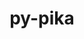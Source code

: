 ---
title: "py-pika"
layout: cache
categories: [package, develop]
meta: {"versions": ["0.13.0"], "compilers": ["gcc@=11.4.0", "gcc@=9.4.0", "oneapi@=2023.2.0", "oneapi@=2023.2.1"], "oss": ["ubuntu20.04"], "platforms": ["linux"], "targets": ["aarch64", "neoverse_v1", "ppc64le", "x86_64_v3"], "stacks": ["e4s", "e4s-arm", "e4s-neoverse_v1", "e4s-oneapi", "e4s-power", "root"], "num_specs": 38, "num_specs_by_stack": {"e4s-arm": 6, "root": 38, "e4s-neoverse_v1": 5, "e4s-power": 9, "e4s": 9, "e4s-oneapi": 9}}
spec_details: [{"hash": "4f7i7gpcdmaujg3c6eybn3lcd6zdepq2", "compiler": "gcc@=11.4.0", "versions": ["0.13.0"], "os": "ubuntu20.04", "platform": "linux", "target": "aarch64", "variants": ["build_system=python_pip", "~gevent", "~tornado", "~twisted"], "stacks": ["e4s-arm", "root"], "size": "-", "tarball": "https://binaries.spack.io/develop/build_cache/linux-ubuntu20.04-aarch64/gcc-11.4.0/py-pika-0.13.0/linux-ubuntu20.04-aarch64-gcc-11.4.0-py-pika-0.13.0-4f7i7gpcdmaujg3c6eybn3lcd6zdepq2.spack"}, {"hash": "gphnduag7yggmxyumahc26fg6safc7il", "compiler": "gcc@=11.4.0", "versions": ["0.13.0"], "os": "ubuntu20.04", "platform": "linux", "target": "aarch64", "variants": ["build_system=python_pip", "~gevent", "~tornado", "~twisted"], "stacks": ["e4s-arm", "root"], "size": "-", "tarball": "https://binaries.spack.io/develop/build_cache/linux-ubuntu20.04-aarch64/gcc-11.4.0/py-pika-0.13.0/linux-ubuntu20.04-aarch64-gcc-11.4.0-py-pika-0.13.0-gphnduag7yggmxyumahc26fg6safc7il.spack"}, {"hash": "dje6uayky4wcrbdhsq7itrxxf2nqqcqr", "compiler": "gcc@=11.4.0", "versions": ["0.13.0"], "os": "ubuntu20.04", "platform": "linux", "target": "aarch64", "variants": ["build_system=python_pip", "~gevent", "~tornado", "~twisted"], "stacks": ["e4s-arm", "root"], "size": "-", "tarball": "https://binaries.spack.io/develop/build_cache/linux-ubuntu20.04-aarch64/gcc-11.4.0/py-pika-0.13.0/linux-ubuntu20.04-aarch64-gcc-11.4.0-py-pika-0.13.0-dje6uayky4wcrbdhsq7itrxxf2nqqcqr.spack"}, {"hash": "w73jvegjojtkyspkaxdmvqax6jospfjw", "compiler": "gcc@=11.4.0", "versions": ["0.13.0"], "os": "ubuntu20.04", "platform": "linux", "target": "aarch64", "variants": ["build_system=python_pip", "~gevent", "~tornado", "~twisted"], "stacks": ["e4s-arm", "root"], "size": "-", "tarball": "https://binaries.spack.io/develop/build_cache/linux-ubuntu20.04-aarch64/gcc-11.4.0/py-pika-0.13.0/linux-ubuntu20.04-aarch64-gcc-11.4.0-py-pika-0.13.0-w73jvegjojtkyspkaxdmvqax6jospfjw.spack"}, {"hash": "bjhfkm7va6tckvs5ekaenixdijkv5pl2", "compiler": "gcc@=11.4.0", "versions": ["0.13.0"], "os": "ubuntu20.04", "platform": "linux", "target": "aarch64", "variants": ["build_system=python_pip", "~gevent", "~tornado", "~twisted"], "stacks": ["e4s-arm", "root"], "size": "-", "tarball": "https://binaries.spack.io/develop/build_cache/linux-ubuntu20.04-aarch64/gcc-11.4.0/py-pika-0.13.0/linux-ubuntu20.04-aarch64-gcc-11.4.0-py-pika-0.13.0-bjhfkm7va6tckvs5ekaenixdijkv5pl2.spack"}, {"hash": "y4aw3yocf2f2traqpzbq43xo5pfqxxls", "compiler": "gcc@=11.4.0", "versions": ["0.13.0"], "os": "ubuntu20.04", "platform": "linux", "target": "aarch64", "variants": ["build_system=python_pip", "~gevent", "~tornado", "~twisted"], "stacks": ["e4s-arm", "root"], "size": "-", "tarball": "https://binaries.spack.io/develop/build_cache/linux-ubuntu20.04-aarch64/gcc-11.4.0/py-pika-0.13.0/linux-ubuntu20.04-aarch64-gcc-11.4.0-py-pika-0.13.0-y4aw3yocf2f2traqpzbq43xo5pfqxxls.spack"}, {"hash": "bmsewoficq6vdycs67y4w6yzrv4pcynr", "compiler": "gcc@=11.4.0", "versions": ["0.13.0"], "os": "ubuntu20.04", "platform": "linux", "target": "neoverse_v1", "variants": ["build_system=python_pip", "~gevent", "~tornado", "~twisted"], "stacks": ["e4s-neoverse_v1", "root"], "size": "-", "tarball": "https://binaries.spack.io/develop/build_cache/linux-ubuntu20.04-neoverse_v1/gcc-11.4.0/py-pika-0.13.0/linux-ubuntu20.04-neoverse_v1-gcc-11.4.0-py-pika-0.13.0-bmsewoficq6vdycs67y4w6yzrv4pcynr.spack"}, {"hash": "adcei5gsbmb6fux5ktjrggu5lunow3hn", "compiler": "gcc@=11.4.0", "versions": ["0.13.0"], "os": "ubuntu20.04", "platform": "linux", "target": "neoverse_v1", "variants": ["build_system=python_pip", "~gevent", "~tornado", "~twisted"], "stacks": ["e4s-neoverse_v1", "root"], "size": "-", "tarball": "https://binaries.spack.io/develop/build_cache/linux-ubuntu20.04-neoverse_v1/gcc-11.4.0/py-pika-0.13.0/linux-ubuntu20.04-neoverse_v1-gcc-11.4.0-py-pika-0.13.0-adcei5gsbmb6fux5ktjrggu5lunow3hn.spack"}, {"hash": "i6xqe553pzxb2hcq7q4kplpnnkox55ee", "compiler": "gcc@=11.4.0", "versions": ["0.13.0"], "os": "ubuntu20.04", "platform": "linux", "target": "neoverse_v1", "variants": ["build_system=python_pip", "~gevent", "~tornado", "~twisted"], "stacks": ["e4s-neoverse_v1", "root"], "size": "-", "tarball": "https://binaries.spack.io/develop/build_cache/linux-ubuntu20.04-neoverse_v1/gcc-11.4.0/py-pika-0.13.0/linux-ubuntu20.04-neoverse_v1-gcc-11.4.0-py-pika-0.13.0-i6xqe553pzxb2hcq7q4kplpnnkox55ee.spack"}, {"hash": "wmn5fp5glpugl5e2kyg6ifuki6qa25aj", "compiler": "gcc@=11.4.0", "versions": ["0.13.0"], "os": "ubuntu20.04", "platform": "linux", "target": "neoverse_v1", "variants": ["build_system=python_pip", "~gevent", "~tornado", "~twisted"], "stacks": ["e4s-neoverse_v1", "root"], "size": "-", "tarball": "https://binaries.spack.io/develop/build_cache/linux-ubuntu20.04-neoverse_v1/gcc-11.4.0/py-pika-0.13.0/linux-ubuntu20.04-neoverse_v1-gcc-11.4.0-py-pika-0.13.0-wmn5fp5glpugl5e2kyg6ifuki6qa25aj.spack"}, {"hash": "qvhmg6dueuxudklxalydyqmkrqf5q3we", "compiler": "gcc@=11.4.0", "versions": ["0.13.0"], "os": "ubuntu20.04", "platform": "linux", "target": "neoverse_v1", "variants": ["build_system=python_pip", "~gevent", "~tornado", "~twisted"], "stacks": ["e4s-neoverse_v1", "root"], "size": "-", "tarball": "https://binaries.spack.io/develop/build_cache/linux-ubuntu20.04-neoverse_v1/gcc-11.4.0/py-pika-0.13.0/linux-ubuntu20.04-neoverse_v1-gcc-11.4.0-py-pika-0.13.0-qvhmg6dueuxudklxalydyqmkrqf5q3we.spack"}, {"hash": "o2jri57765icb4n3262qa7prrra5am23", "compiler": "gcc@=9.4.0", "versions": ["0.13.0"], "os": "ubuntu20.04", "platform": "linux", "target": "ppc64le", "variants": ["build_system=python_pip", "~gevent", "~tornado", "~twisted"], "stacks": ["e4s-power", "root"], "size": "-", "tarball": "https://binaries.spack.io/develop/build_cache/linux-ubuntu20.04-ppc64le/gcc-9.4.0/py-pika-0.13.0/linux-ubuntu20.04-ppc64le-gcc-9.4.0-py-pika-0.13.0-o2jri57765icb4n3262qa7prrra5am23.spack"}, {"hash": "uc67pi4oechabng4iz6ep5c3rx4twes5", "compiler": "gcc@=9.4.0", "versions": ["0.13.0"], "os": "ubuntu20.04", "platform": "linux", "target": "ppc64le", "variants": ["build_system=python_pip", "~gevent", "~tornado", "~twisted"], "stacks": ["e4s-power", "root"], "size": "-", "tarball": "https://binaries.spack.io/develop/build_cache/linux-ubuntu20.04-ppc64le/gcc-9.4.0/py-pika-0.13.0/linux-ubuntu20.04-ppc64le-gcc-9.4.0-py-pika-0.13.0-uc67pi4oechabng4iz6ep5c3rx4twes5.spack"}, {"hash": "ydxp6e23fdmgemeoa2m3outhlvi7qit4", "compiler": "gcc@=9.4.0", "versions": ["0.13.0"], "os": "ubuntu20.04", "platform": "linux", "target": "ppc64le", "variants": ["build_system=python_pip", "~gevent", "~tornado", "~twisted"], "stacks": ["e4s-power", "root"], "size": "-", "tarball": "https://binaries.spack.io/develop/build_cache/linux-ubuntu20.04-ppc64le/gcc-9.4.0/py-pika-0.13.0/linux-ubuntu20.04-ppc64le-gcc-9.4.0-py-pika-0.13.0-ydxp6e23fdmgemeoa2m3outhlvi7qit4.spack"}, {"hash": "uhgvwd5kwxd3xencaazxmulne33tdrl4", "compiler": "gcc@=9.4.0", "versions": ["0.13.0"], "os": "ubuntu20.04", "platform": "linux", "target": "ppc64le", "variants": ["build_system=python_pip", "~gevent", "~tornado", "~twisted"], "stacks": ["e4s-power", "root"], "size": "-", "tarball": "https://binaries.spack.io/develop/build_cache/linux-ubuntu20.04-ppc64le/gcc-9.4.0/py-pika-0.13.0/linux-ubuntu20.04-ppc64le-gcc-9.4.0-py-pika-0.13.0-uhgvwd5kwxd3xencaazxmulne33tdrl4.spack"}, {"hash": "26ccf4gpdytsiczulyo5kkjde46rsaoy", "compiler": "gcc@=9.4.0", "versions": ["0.13.0"], "os": "ubuntu20.04", "platform": "linux", "target": "ppc64le", "variants": ["build_system=python_pip", "~gevent", "~tornado", "~twisted"], "stacks": ["e4s-power", "root"], "size": "-", "tarball": "https://binaries.spack.io/develop/build_cache/linux-ubuntu20.04-ppc64le/gcc-9.4.0/py-pika-0.13.0/linux-ubuntu20.04-ppc64le-gcc-9.4.0-py-pika-0.13.0-26ccf4gpdytsiczulyo5kkjde46rsaoy.spack"}, {"hash": "wuhcajaa5zy4i6cdx3fg6whf72zneofy", "compiler": "gcc@=9.4.0", "versions": ["0.13.0"], "os": "ubuntu20.04", "platform": "linux", "target": "ppc64le", "variants": ["build_system=python_pip", "~gevent", "~tornado", "~twisted"], "stacks": ["e4s-power", "root"], "size": "-", "tarball": "https://binaries.spack.io/develop/build_cache/linux-ubuntu20.04-ppc64le/gcc-9.4.0/py-pika-0.13.0/linux-ubuntu20.04-ppc64le-gcc-9.4.0-py-pika-0.13.0-wuhcajaa5zy4i6cdx3fg6whf72zneofy.spack"}, {"hash": "n2speeeqwq5ts5xnqq5giz5awqxlv47u", "compiler": "gcc@=9.4.0", "versions": ["0.13.0"], "os": "ubuntu20.04", "platform": "linux", "target": "ppc64le", "variants": ["build_system=python_pip", "~gevent", "~tornado", "~twisted"], "stacks": ["e4s-power", "root"], "size": "-", "tarball": "https://binaries.spack.io/develop/build_cache/linux-ubuntu20.04-ppc64le/gcc-9.4.0/py-pika-0.13.0/linux-ubuntu20.04-ppc64le-gcc-9.4.0-py-pika-0.13.0-n2speeeqwq5ts5xnqq5giz5awqxlv47u.spack"}, {"hash": "yj3gbdt4wtdsuzhqkki4yxz3bpb34ziq", "compiler": "gcc@=9.4.0", "versions": ["0.13.0"], "os": "ubuntu20.04", "platform": "linux", "target": "ppc64le", "variants": ["build_system=python_pip", "~gevent", "~tornado", "~twisted"], "stacks": ["e4s-power", "root"], "size": "-", "tarball": "https://binaries.spack.io/develop/build_cache/linux-ubuntu20.04-ppc64le/gcc-9.4.0/py-pika-0.13.0/linux-ubuntu20.04-ppc64le-gcc-9.4.0-py-pika-0.13.0-yj3gbdt4wtdsuzhqkki4yxz3bpb34ziq.spack"}, {"hash": "siqzfyjl2tfb6srfjwucnhdqjunirfee", "compiler": "gcc@=9.4.0", "versions": ["0.13.0"], "os": "ubuntu20.04", "platform": "linux", "target": "ppc64le", "variants": ["build_system=python_pip", "~gevent", "~tornado", "~twisted"], "stacks": ["e4s-power", "root"], "size": "-", "tarball": "https://binaries.spack.io/develop/build_cache/linux-ubuntu20.04-ppc64le/gcc-9.4.0/py-pika-0.13.0/linux-ubuntu20.04-ppc64le-gcc-9.4.0-py-pika-0.13.0-siqzfyjl2tfb6srfjwucnhdqjunirfee.spack"}, {"hash": "mll65eqx2mem4u77xeqlqrlsues4dhsk", "compiler": "gcc@=11.4.0", "versions": ["0.13.0"], "os": "ubuntu20.04", "platform": "linux", "target": "x86_64_v3", "variants": ["build_system=python_pip", "~gevent", "~tornado", "~twisted"], "stacks": ["e4s", "root"], "size": "-", "tarball": "https://binaries.spack.io/develop/build_cache/linux-ubuntu20.04-x86_64_v3/gcc-11.4.0/py-pika-0.13.0/linux-ubuntu20.04-x86_64_v3-gcc-11.4.0-py-pika-0.13.0-mll65eqx2mem4u77xeqlqrlsues4dhsk.spack"}, {"hash": "nktbrrxsm344mnu6t5gkuredhnyiorxp", "compiler": "gcc@=11.4.0", "versions": ["0.13.0"], "os": "ubuntu20.04", "platform": "linux", "target": "x86_64_v3", "variants": ["build_system=python_pip", "~gevent", "~tornado", "~twisted"], "stacks": ["e4s", "root"], "size": "-", "tarball": "https://binaries.spack.io/develop/build_cache/linux-ubuntu20.04-x86_64_v3/gcc-11.4.0/py-pika-0.13.0/linux-ubuntu20.04-x86_64_v3-gcc-11.4.0-py-pika-0.13.0-nktbrrxsm344mnu6t5gkuredhnyiorxp.spack"}, {"hash": "g24yej3ebyawzntwb2wn5ix2myhixpg6", "compiler": "gcc@=11.4.0", "versions": ["0.13.0"], "os": "ubuntu20.04", "platform": "linux", "target": "x86_64_v3", "variants": ["build_system=python_pip", "~gevent", "~tornado", "~twisted"], "stacks": ["e4s", "root"], "size": "-", "tarball": "https://binaries.spack.io/develop/build_cache/linux-ubuntu20.04-x86_64_v3/gcc-11.4.0/py-pika-0.13.0/linux-ubuntu20.04-x86_64_v3-gcc-11.4.0-py-pika-0.13.0-g24yej3ebyawzntwb2wn5ix2myhixpg6.spack"}, {"hash": "txban4mavd3qow76hgwqbimg6yfj76e2", "compiler": "gcc@=11.4.0", "versions": ["0.13.0"], "os": "ubuntu20.04", "platform": "linux", "target": "x86_64_v3", "variants": ["build_system=python_pip", "~gevent", "~tornado", "~twisted"], "stacks": ["e4s", "root"], "size": "-", "tarball": "https://binaries.spack.io/develop/build_cache/linux-ubuntu20.04-x86_64_v3/gcc-11.4.0/py-pika-0.13.0/linux-ubuntu20.04-x86_64_v3-gcc-11.4.0-py-pika-0.13.0-txban4mavd3qow76hgwqbimg6yfj76e2.spack"}, {"hash": "ic35twm7bhgb6yw37oux6sa437bxp6zc", "compiler": "gcc@=11.4.0", "versions": ["0.13.0"], "os": "ubuntu20.04", "platform": "linux", "target": "x86_64_v3", "variants": ["build_system=python_pip", "~gevent", "~tornado", "~twisted"], "stacks": ["e4s", "root"], "size": "-", "tarball": "https://binaries.spack.io/develop/build_cache/linux-ubuntu20.04-x86_64_v3/gcc-11.4.0/py-pika-0.13.0/linux-ubuntu20.04-x86_64_v3-gcc-11.4.0-py-pika-0.13.0-ic35twm7bhgb6yw37oux6sa437bxp6zc.spack"}, {"hash": "rraz4oubjhn7jlxgsavko7527u6uuvzn", "compiler": "gcc@=11.4.0", "versions": ["0.13.0"], "os": "ubuntu20.04", "platform": "linux", "target": "x86_64_v3", "variants": ["build_system=python_pip", "~gevent", "~tornado", "~twisted"], "stacks": ["e4s", "root"], "size": "-", "tarball": "https://binaries.spack.io/develop/build_cache/linux-ubuntu20.04-x86_64_v3/gcc-11.4.0/py-pika-0.13.0/linux-ubuntu20.04-x86_64_v3-gcc-11.4.0-py-pika-0.13.0-rraz4oubjhn7jlxgsavko7527u6uuvzn.spack"}, {"hash": "cbxxblfmplgqo7vx2vsrucfm537dg7wr", "compiler": "gcc@=11.4.0", "versions": ["0.13.0"], "os": "ubuntu20.04", "platform": "linux", "target": "x86_64_v3", "variants": ["build_system=python_pip", "~gevent", "~tornado", "~twisted"], "stacks": ["e4s", "root"], "size": "-", "tarball": "https://binaries.spack.io/develop/build_cache/linux-ubuntu20.04-x86_64_v3/gcc-11.4.0/py-pika-0.13.0/linux-ubuntu20.04-x86_64_v3-gcc-11.4.0-py-pika-0.13.0-cbxxblfmplgqo7vx2vsrucfm537dg7wr.spack"}, {"hash": "6fqmw4mosigewmmbxxy2vte2mbqkbhlt", "compiler": "gcc@=11.4.0", "versions": ["0.13.0"], "os": "ubuntu20.04", "platform": "linux", "target": "x86_64_v3", "variants": ["build_system=python_pip", "~gevent", "~tornado", "~twisted"], "stacks": ["e4s", "root"], "size": "-", "tarball": "https://binaries.spack.io/develop/build_cache/linux-ubuntu20.04-x86_64_v3/gcc-11.4.0/py-pika-0.13.0/linux-ubuntu20.04-x86_64_v3-gcc-11.4.0-py-pika-0.13.0-6fqmw4mosigewmmbxxy2vte2mbqkbhlt.spack"}, {"hash": "mpxrq47tzvwmmczgto3m6lmrehu4g4f2", "compiler": "gcc@=11.4.0", "versions": ["0.13.0"], "os": "ubuntu20.04", "platform": "linux", "target": "x86_64_v3", "variants": ["build_system=python_pip", "~gevent", "~tornado", "~twisted"], "stacks": ["e4s", "root"], "size": "-", "tarball": "https://binaries.spack.io/develop/build_cache/linux-ubuntu20.04-x86_64_v3/gcc-11.4.0/py-pika-0.13.0/linux-ubuntu20.04-x86_64_v3-gcc-11.4.0-py-pika-0.13.0-mpxrq47tzvwmmczgto3m6lmrehu4g4f2.spack"}, {"hash": "dpop4bo35mbronzbmdksif2bobetwjiv", "compiler": "oneapi@=2023.2.0", "versions": ["0.13.0"], "os": "ubuntu20.04", "platform": "linux", "target": "x86_64_v3", "variants": ["build_system=python_pip", "~gevent", "~tornado", "~twisted"], "stacks": ["e4s-oneapi", "root"], "size": "-", "tarball": "https://binaries.spack.io/develop/build_cache/linux-ubuntu20.04-x86_64_v3/oneapi-2023.2.0/py-pika-0.13.0/linux-ubuntu20.04-x86_64_v3-oneapi-2023.2.0-py-pika-0.13.0-dpop4bo35mbronzbmdksif2bobetwjiv.spack"}, {"hash": "hplaq4dnjlcmmj2q6ophdsbarsojsgns", "compiler": "oneapi@=2023.2.0", "versions": ["0.13.0"], "os": "ubuntu20.04", "platform": "linux", "target": "x86_64_v3", "variants": ["build_system=python_pip", "~gevent", "~tornado", "~twisted"], "stacks": ["e4s-oneapi", "root"], "size": "-", "tarball": "https://binaries.spack.io/develop/build_cache/linux-ubuntu20.04-x86_64_v3/oneapi-2023.2.0/py-pika-0.13.0/linux-ubuntu20.04-x86_64_v3-oneapi-2023.2.0-py-pika-0.13.0-hplaq4dnjlcmmj2q6ophdsbarsojsgns.spack"}, {"hash": "74fjcplm7wltd2dxagieg3mmqr2wtkie", "compiler": "oneapi@=2023.2.0", "versions": ["0.13.0"], "os": "ubuntu20.04", "platform": "linux", "target": "x86_64_v3", "variants": ["build_system=python_pip", "~gevent", "~tornado", "~twisted"], "stacks": ["e4s-oneapi", "root"], "size": "-", "tarball": "https://binaries.spack.io/develop/build_cache/linux-ubuntu20.04-x86_64_v3/oneapi-2023.2.0/py-pika-0.13.0/linux-ubuntu20.04-x86_64_v3-oneapi-2023.2.0-py-pika-0.13.0-74fjcplm7wltd2dxagieg3mmqr2wtkie.spack"}, {"hash": "6h6575x2xc523pqowtg4776f6kfm45qb", "compiler": "oneapi@=2023.2.1", "versions": ["0.13.0"], "os": "ubuntu20.04", "platform": "linux", "target": "x86_64_v3", "variants": ["build_system=python_pip", "~gevent", "~tornado", "~twisted"], "stacks": ["e4s-oneapi", "root"], "size": "-", "tarball": "https://binaries.spack.io/develop/build_cache/linux-ubuntu20.04-x86_64_v3/oneapi-2023.2.1/py-pika-0.13.0/linux-ubuntu20.04-x86_64_v3-oneapi-2023.2.1-py-pika-0.13.0-6h6575x2xc523pqowtg4776f6kfm45qb.spack"}, {"hash": "robk44gpcjrkisgyjnf4oomlr4ypk7pm", "compiler": "oneapi@=2023.2.1", "versions": ["0.13.0"], "os": "ubuntu20.04", "platform": "linux", "target": "x86_64_v3", "variants": ["build_system=python_pip", "~gevent", "~tornado", "~twisted"], "stacks": ["e4s-oneapi", "root"], "size": "-", "tarball": "https://binaries.spack.io/develop/build_cache/linux-ubuntu20.04-x86_64_v3/oneapi-2023.2.1/py-pika-0.13.0/linux-ubuntu20.04-x86_64_v3-oneapi-2023.2.1-py-pika-0.13.0-robk44gpcjrkisgyjnf4oomlr4ypk7pm.spack"}, {"hash": "gopo3ahykdhpzgioejp7wzmra3e232bq", "compiler": "oneapi@=2023.2.1", "versions": ["0.13.0"], "os": "ubuntu20.04", "platform": "linux", "target": "x86_64_v3", "variants": ["build_system=python_pip", "~gevent", "~tornado", "~twisted"], "stacks": ["e4s-oneapi", "root"], "size": "-", "tarball": "https://binaries.spack.io/develop/build_cache/linux-ubuntu20.04-x86_64_v3/oneapi-2023.2.1/py-pika-0.13.0/linux-ubuntu20.04-x86_64_v3-oneapi-2023.2.1-py-pika-0.13.0-gopo3ahykdhpzgioejp7wzmra3e232bq.spack"}, {"hash": "bsqfvtrq3kxn64tgeg6vvrwa434qi2kf", "compiler": "oneapi@=2023.2.1", "versions": ["0.13.0"], "os": "ubuntu20.04", "platform": "linux", "target": "x86_64_v3", "variants": ["build_system=python_pip", "~gevent", "~tornado", "~twisted"], "stacks": ["e4s-oneapi", "root"], "size": "-", "tarball": "https://binaries.spack.io/develop/build_cache/linux-ubuntu20.04-x86_64_v3/oneapi-2023.2.1/py-pika-0.13.0/linux-ubuntu20.04-x86_64_v3-oneapi-2023.2.1-py-pika-0.13.0-bsqfvtrq3kxn64tgeg6vvrwa434qi2kf.spack"}, {"hash": "y3qdoyiqx2sucxqalykdjwijvtin7wiz", "compiler": "oneapi@=2023.2.1", "versions": ["0.13.0"], "os": "ubuntu20.04", "platform": "linux", "target": "x86_64_v3", "variants": ["build_system=python_pip", "~gevent", "~tornado", "~twisted"], "stacks": ["e4s-oneapi", "root"], "size": "-", "tarball": "https://binaries.spack.io/develop/build_cache/linux-ubuntu20.04-x86_64_v3/oneapi-2023.2.1/py-pika-0.13.0/linux-ubuntu20.04-x86_64_v3-oneapi-2023.2.1-py-pika-0.13.0-y3qdoyiqx2sucxqalykdjwijvtin7wiz.spack"}, {"hash": "q3xkoarv22ywjetshabgn3axajanr7uk", "compiler": "oneapi@=2023.2.1", "versions": ["0.13.0"], "os": "ubuntu20.04", "platform": "linux", "target": "x86_64_v3", "variants": ["build_system=python_pip", "~gevent", "~tornado", "~twisted"], "stacks": ["e4s-oneapi", "root"], "size": "-", "tarball": "https://binaries.spack.io/develop/build_cache/linux-ubuntu20.04-x86_64_v3/oneapi-2023.2.1/py-pika-0.13.0/linux-ubuntu20.04-x86_64_v3-oneapi-2023.2.1-py-pika-0.13.0-q3xkoarv22ywjetshabgn3axajanr7uk.spack"}]
---